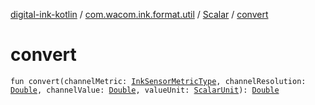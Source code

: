 [digital-ink-kotlin](../../index.md) / [com.wacom.ink.format.util](../index.md) / [Scalar](index.md) / [convert](./convert.md)

# convert

`fun convert(channelMetric: `[`InkSensorMetricType`](../../com.wacom.ink.format.enums/-ink-sensor-metric-type/index.md)`, channelResolution: `[`Double`](https://kotlinlang.org/api/latest/jvm/stdlib/kotlin/-double/index.html)`, channelValue: `[`Double`](https://kotlinlang.org/api/latest/jvm/stdlib/kotlin/-double/index.html)`, valueUnit: `[`ScalarUnit`](../-scalar-unit/index.md)`): `[`Double`](https://kotlinlang.org/api/latest/jvm/stdlib/kotlin/-double/index.html)